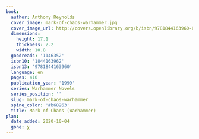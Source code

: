 ```yaml
---
book:
  author: Anthony Reynolds
  cover_image: mark-of-chaos-warhammer.jpg
  cover_image_url: http://covers.openlibrary.org/b/isbn/9781844163960-L.jpg
  dimensions:
    height: 17.1
    thickness: 2.2
    width: 10.8
  goodreads: '1146352'
  isbn10: '1844163962'
  isbn13: '9781844163960'
  language: en
  pages: 410
  publication_year: '1999'
  series: Warhammer Novels
  series_position: ''
  slug: mark-of-chaos-warhammer
  spine_color: '#b68263'
  title: Mark of Chaos (Warhammer)
plan:
  date_added: 2020-10-04
  gone: χ
---
```


